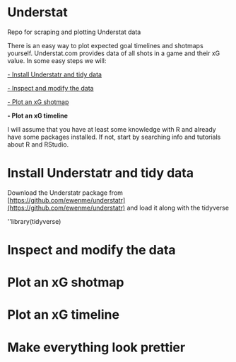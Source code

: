 # Understat
Repo for scraping and plotting Understat data

There is an easy way to plot expected goal timelines and shotmaps yourself. Understat.com provides data of all shots in a game and their xG value. In some easy steps we will:

[- Install Understatr and tidy data](#install-understatr-and-tidy-data)

[- Inspect and modify the data](#inspect-and-modify-the-data)

[- Plot an xG shotmap](#plot-an-xg-shotmap)

**- Plot an xG timeline**

I will assume that you have at least some knowledge with R and already have some packages installed. If not, start by searching info and tutorials about R and RStudio. 

# Install Understatr and tidy data

Download the Understatr package from [https://github.com/ewenme/understatr](https://github.com/ewenme/understatr) and load it along with the tidyverse

''library(tidyverse)

# Inspect and modify the data

# Plot an xG shotmap

# Plot an xG timeline

# Make everything look prettier 
